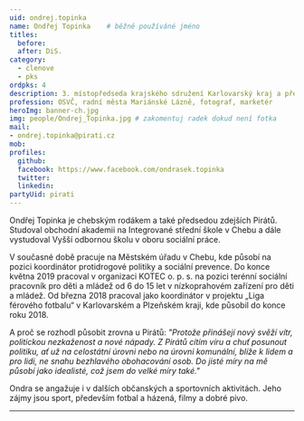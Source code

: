 ```yaml
---
uid: ondrej.topinka
name: Ondřej Topinka 	# běžně používáné jméno
titles:
  before:
  after: DiS.
category:
  - clenove
  - pks
ordpks: 4
description: 3. místopředseda krajského sdružení Karlovarský kraj a předseda místního sdružení Chebsko
profession: OSVČ, radní města Mariánské Lázně, fotograf, marketér
heroImg: banner-ch.jpg
img: people/Ondrej_Topinka.jpg # zakomentuj radek dokud není fotka
mail:
- ondrej.topinka@pirati.cz
mob:
profiles:
  github:
  facebook: https://www.facebook.com/ondrasek.topinka
  twitter:
  linkedin:
partyUid: pirati
---
```



Ondřej Topinka je chebským rodákem a také předsedou zdejších Pirátů. Studoval obchodní akademii na Integrované střední škole v Chebu a dále vystudoval Vyšší odbornou školu v oboru sociální práce.  
  
V současné době pracuje na Městském úřadu v Chebu, kde působí na pozici koordinátor protidrogové politiky a sociální prevence. Do konce května 2019 pracoval v organizaci KOTEC o. p. s. na pozici terénní sociální pracovník pro děti a mládež od 6 do 15 let v nízkoprahovém zařízení pro děti a mládež. Od března 2018 pracoval jako koordinátor v projektu „Liga férového fotbalu“ v Karlovarském a Plzeňském kraji, kde působil do konce roku 2018.  
  
A proč se rozhodl působit zrovna u Pirátů: *"Protože přinášejí nový svěží vítr, politickou nezkaženost a nové nápady. Z Pirátů cítím víru a chuť posunout politiku, ať už na celostátní úrovni nebo na úrovni komunální, blíže k lidem a pro lidi, ne snahu bezhlavého obohacování osob. Do jisté míry na mě působí jako idealisté, což jsem do velké míry také."*  
  
Ondra se angažuje i v dalších občanských a sportovních aktivitách. Jeho zájmy jsou sport, především fotbal a házená, filmy a dobré pivo.

---

